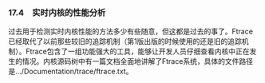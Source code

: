 ### 17.4　实时内核的性能分析

过去用于检测实时内核性能的方法多少有些随意，但这都是过去的事了。Ftrace已经取代了以前那些较旧的追踪机制（第1版出版的时候使用的还是旧的追踪机制）。Ftrace包含了一组功能强大的工具，能够让开发人员仔细查看内核中正在发生的情况。内核源码树中有一篇文档全面地讲解了Ftrace系统，具体的文件路径是.../Documentation/trace/ftrace.txt。

